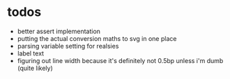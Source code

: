 # todos

- better assert implementation
- putting the actual conversion maths to svg in one place
- parsing variable setting for realsies
- label text
- figuring out line width because it's definitely not 0.5bp unless i'm dumb (quite likely)